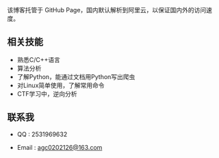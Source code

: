 该博客托管于 GitHub Page，国内默认解析到阿里云，以保证国内外的访问速度。

## 相关技能

- 熟悉C/C++语言
- 算法分析
- 了解Python，能通过文档用Python写出爬虫
- 对Linux简单使用，了解常用命令
- CTF学习中，逆向分析

## 联系我

- QQ : 2531969632

- Email : agc0202126@163.com

